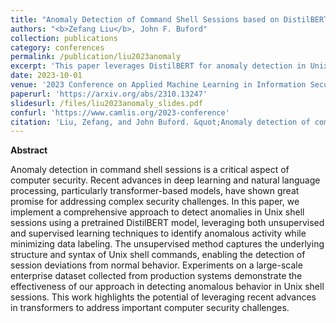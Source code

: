 ```yaml
---
title: "Anomaly Detection of Command Shell Sessions based on DistilBERT: Unsupervised and Supervised Approaches"
authors: "<b>Zefang Liu</b>, John F. Buford"
collection: publications
category: conferences
permalink: /publication/liu2023anomaly
excerpt: 'This paper leverages DistilBERT for anomaly detection in Unix shell sessions using both unsupervised and supervised methods, demonstrating effective detection of anomalous behavior with minimal data labeling.'
date: 2023-10-01
venue: '2023 Conference on Applied Machine Learning in Information Security (CAMLIS)'
paperurl: 'https://arxiv.org/abs/2310.13247'
slidesurl: /files/liu2023anomaly_slides.pdf
confurl: 'https://www.camlis.org/2023-conference'
citation: 'Liu, Zefang, and John Buford. &quot;Anomaly detection of command shell sessions based on distilbert: Unsupervised and supervised approaches.&quot; <i>arXiv preprint arXiv:2310.13247</i> (2023).'
---
```


**Abstract**

Anomaly detection in command shell sessions is a critical aspect of computer security. Recent advances in deep learning and natural language processing, particularly transformer-based models, have shown great promise for addressing complex security challenges. In this paper, we implement a comprehensive approach to detect anomalies in Unix shell sessions using a pretrained DistilBERT model, leveraging both unsupervised and supervised learning techniques to identify anomalous activity while minimizing data labeling. The unsupervised method captures the underlying structure and syntax of Unix shell commands, enabling the detection of session deviations from normal behavior. Experiments on a large-scale enterprise dataset collected from production systems demonstrate the effectiveness of our approach in detecting anomalous behavior in Unix shell sessions. This work highlights the potential of leveraging recent advances in transformers to address important computer security challenges.
